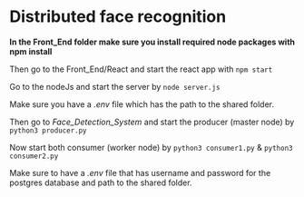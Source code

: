 # Distributed face recognition
**In the Front_End folder make sure you install required node packages with npm install**

Then go to the Front_End/React and start the react app with ``` npm start ```

Go to the nodeJs and start the server by ``` node server.js ```

Make sure you have a *.env* file which has the path to the shared folder.

Then go to *Face_Detection_System* and start the producer (master node) by ``` python3 producer.py ```

Now start both consumer (worker node) by ``` python3 consumer1.py ``` & ``` python3 consumer2.py ```

Make sure to have a *.env* file that has username and password for the postgres database and path to the shared folder. 